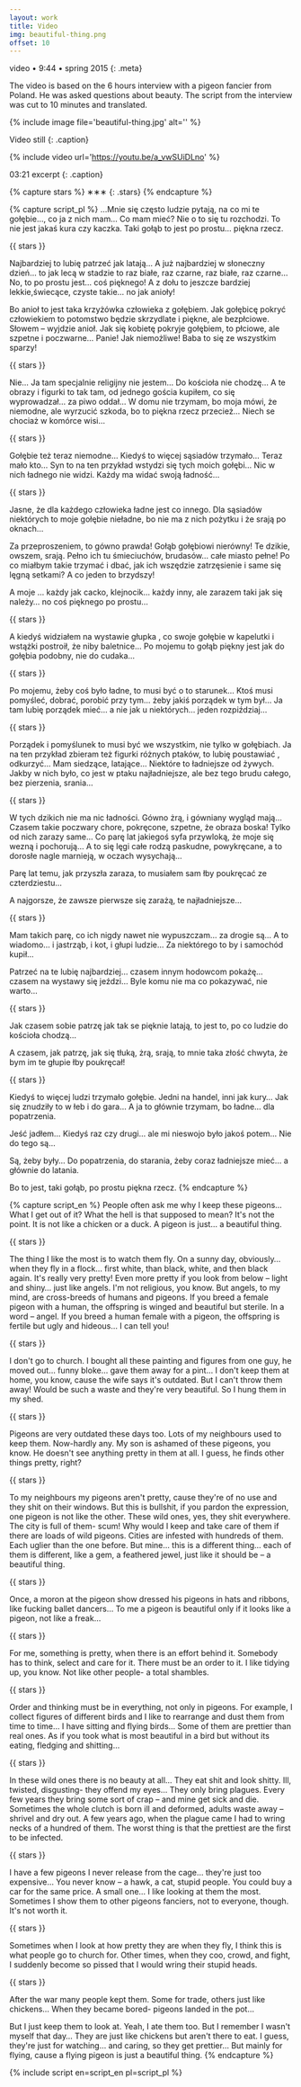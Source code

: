```yaml
---
layout: work
title: Video
img: beautiful-thing.png
offset: 10
---
```


video • 9:44 • spring 2015
{: .meta}

The video is based on the 6 hours interview with a pigeon fancier from Poland. He was asked questions about beauty. The script from the interview was cut to 10 minutes and translated.

{% include image file='beautiful-thing.jpg' alt='' %}

Video still
{: .caption}

{% include video url='https://youtu.be/a_vwSUiDLno' %}

03:21 excerpt
{: .caption}

{% capture stars %}
&lowast;&lowast;&lowast;
{: .stars}
{% endcapture %}

{% capture script_pl %}
…Mnie się często ludzie pytają, na co mi te gołębie…, co ja z nich mam… Co mam mieć? Nie o to się tu rozchodzi. To nie jest jakaś kura czy kaczka. Taki gołąb to jest po prostu… piękna rzecz.

{{ stars }}

Najbardziej to lubię patrzeć jak latają… A już najbardziej w słoneczny dzień… to jak lecą w stadzie to raz białe, raz czarne, raz białe, raz czarne… No, to po prostu jest… coś pięknego!
A z dołu to jeszcze bardziej lekkie,świecące, czyste takie… no jak anioły!

Bo anioł to jest taka krzyżówka człowieka z gołębiem. Jak gołębicę pokryć człowiekiem to potomstwo będzie skrzydlate i piękne, ale bezpłciowe. Słowem – wyjdzie anioł. Jak się kobietę pokryje gołębiem, to płciowe, ale szpetne i poczwarne… Panie! Jak niemożliwe! Baba to się ze wszystkim sparzy!

{{ stars }}

Nie… Ja tam specjalnie religijny nie jestem… Do kościoła nie chodzę… A te obrazy i figurki to tak tam, od jednego gościa kupiłem, co się wyprowadzał… za piwo oddał… W domu nie trzymam, bo moja mówi, że niemodne, ale wyrzucić szkoda, bo to piękna rzecz przecież… Niech se chociaż w komórce wisi…

{{ stars }}

Gołębie też teraz niemodne… Kiedyś to więcej sąsiadów trzymało… Teraz mało kto… Syn to na ten przykład wstydzi się tych moich gołębi… Nic w nich ładnego nie widzi. Każdy ma widać swoją ładność…

{{ stars }}

Jasne, że dla każdego człowieka ładne jest co innego. Dla sąsiadów niektórych to moje gołębie nieładne, bo nie ma z nich pożytku i że srają po oknach…

Za przeproszeniem, to gówno prawda! Gołąb gołębiowi nierówny! Te dzikie, owszem, srają. Pełno ich tu śmieciuchów, brudasów… całe miasto pełne! Po co miałbym takie trzymać i dbać, jak ich wszędzie zatrzęsienie i same się lęgną setkami? A co jeden to brzydszy!

A moje … każdy jak cacko, klejnocik… każdy inny, ale zarazem taki jak się należy… no coś pięknego po prostu…

{{ stars }}

A kiedyś widziałem na wystawie głupka , co swoje gołębie w kapelutki i wstążki postroił, że niby baletnice… Po mojemu to gołąb piękny jest jak do gołębia podobny, nie do cudaka…

{{ stars }}

Po mojemu, żeby coś było ładne, to musi być o to starunek… Ktoś musi pomyśleć, dobrać, porobić przy tym… żeby jakiś porządek w tym był… Ja tam lubię porządek mieć… a nie jak u niektórych… jeden rozpiździaj… 

{{ stars }}

Porządek i pomyślunek to musi być we wszystkim, nie tylko w gołębiach. Ja na ten przykład zbieram też figurki różnych ptaków, to lubię poustawiać , odkurzyć… Mam siedzące, latające… Niektóre to ładniejsze od żywych. Jakby w nich było, co jest w ptaku najładniejsze, ale bez tego brudu całego, bez pierzenia, srania…

{{ stars }}

W tych dzikich nie ma nic ładności. Gówno żrą, i gówniany wygląd mają… Czasem takie poczwary chore, pokręcone, szpetne, że obraza boska! Tylko od nich zarazy same… Co parę lat jakiegoś syfa przywloką, że moje się wezną i pochorują… A to się lęgi całe rodzą paskudne, powykręcane, a to dorosłe nagle marnieją, w oczach wysychają…

Parę lat temu, jak przyszła zaraza, to musiałem sam łby poukręcać ze czterdziestu…

A najgorsze, że zawsze pierwsze się zarażą, te najładniejsze…	

{{ stars }}

Mam takich parę, co ich nigdy nawet nie wypuszczam… za drogie są… A to wiadomo… i jastrząb, i kot, i głupi ludzie… Za niektórego to by i samochód kupił…

Patrzeć na te lubię najbardziej… czasem innym hodowcom pokażę… czasem na wystawy się jeździ… Byle komu nie ma co pokazywać, nie warto…

{{ stars }}

Jak czasem sobie patrzę jak tak se pięknie latają, to jest to, po co ludzie do kościoła chodzą…

A czasem, jak patrzę, jak się tłuką, żrą, srają, to mnie taka złość chwyta, że bym im te głupie łby poukręcał!

{{ stars }}

Kiedyś to więcej ludzi trzymało gołębie. Jedni na handel, inni jak kury… Jak się znudziły to w łeb i do gara… A ja to głównie trzymam, bo ładne… dla popatrzenia.

Jeść jadłem… Kiedyś raz czy drugi… ale mi nieswojo było jakoś potem… Nie do tego są…

Są, żeby były… Do popatrzenia, do starania, żeby coraz ładniejsze mieć… a głównie do latania.

Bo to jest, taki gołąb, po prostu piękna rzecz.
{% endcapture %}

{% capture script_en %}
People often ask me why I keep these pigeons… What I get out of it? What the hell is that supposed to mean? It's not the point. It is not like a chicken or a duck. A pigeon is just… a beautiful thing. 

{{ stars }}

The thing I like the most is to watch them fly. On a sunny day, obviously… when they fly in a flock… first white, than black, white, and then black again. It's really very pretty!
Even more pretty if you look from below – light and shiny… just like angels. I'm not religious, you know. But angels, to my mind, are cross-breeds of humans and pigeons. If you breed a female pigeon with a human, the offspring is winged and beautiful but sterile. In a word – angel. If you breed a human female with a pigeon, the offspring is fertile but ugly and hideous… I can tell you! 

{{ stars }}

I don't go to church. I bought all these painting and figures from one guy, he moved out… funny bloke… gave them away for a pint… I don't keep them at home, you know, cause the wife says it's outdated. But I can't throw them away! Would be such a waste and they're very beautiful. So I hung them in my shed.

{{ stars }}

Pigeons are very outdated these days too. Lots of my neighbours used to keep them. Now-hardly any. My son is ashamed of these pigeons, you know. He doesn't see anything pretty in them at all. I guess, he finds other things pretty, right?

{{ stars }}

To my neighbours my pigeons aren't pretty, cause they're of no use and they shit on their windows. 
But this is bullshit, if you pardon the expression, one pigeon is not like the other. These wild ones, yes, they shit everywhere. The city is full of them- scum! Why would I keep and take care of them if there are loads of wild pigeons. Cities are infested with hundreds of them. Each uglier than the one before.
But mine… this is a different thing… each of them is different, like a gem, a feathered jewel, just like it should be – a beautiful thing. 

{{ stars }}

Once, a moron at the pigeon show dressed his pigeons in hats and ribbons, like fucking ballet dancers… To me a pigeon is beautiful only if it looks like a pigeon, not like a freak…

{{ stars }}

For me, something is pretty, when there is an effort behind it. Somebody has to think, select and care for it. There must be an order to it. I like tidying up, you know. Not like other people- a total shambles.

{{ stars }}

Order and thinking must be in everything, not only in pigeons. For example, I collect figures of different birds and I like to rearrange and dust them from time to time… I have sitting and flying birds… Some of them are prettier than real ones. As if you took what is most beautiful in a bird but without its eating, fledging and shitting…

{{ stars }}

In these wild ones there is no beauty at all… They eat shit and look shitty. Ill, twisted, disgusting- they offend my eyes… They only bring plagues. Every few years they bring some sort of crap – and mine get sick and die. Sometimes the whole clutch is born ill and deformed, adults waste away – shrivel and dry out. A few years ago, when the plague came I had to wring necks of a hundred of them. The worst thing is that the prettiest are the first to be infected.

{{ stars }}

I have a few pigeons I never release from the cage… they're just too expensive… You never know – a hawk, a cat, stupid people. You could buy a car for the same price. A small one… I like looking at them the most. Sometimes I show them to other pigeons fanciers, not to everyone, though. It's not worth it.

{{ stars }}

Sometimes when I look at how pretty they are when they fly, I think this is what people go to church for. Other times, when they coo, crowd, and fight, I suddenly become so pissed that I would wring their stupid heads. 

{{ stars }}

After the war many people kept them. Some for trade, others just like chickens… When they became bored- pigeons landed in the pot… 

But I just keep them to look at. Yeah, I ate them too. But I remember I wasn't myself that day… They are just like chickens but aren't there to eat. I guess, they're just for watching… and caring, so they get prettier… But mainly for flying, cause a flying pigeon is just a beautiful thing. 
{% endcapture %}

{% include script en=script_en pl=script_pl %}